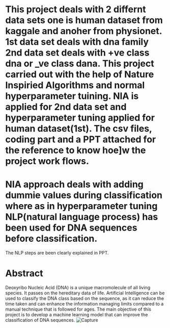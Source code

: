 # This project deals with 2 differnt data sets one is human dataset from kaggale and anoher from physionet. 1st data set deals with dna  family 2nd data set deals with +ve class dna or _ve class dana. This project carried out with the help of Nature Inspiried Algorithms and normal hyperparameter tuining. NIA is applied for 2nd data set and hyperparameter tuning applied for human dataset(1st). The csv files, coding part and a PPT attached for the reference to know hoe]w the project work flows.

# NIA approach deals with adding dummie values during classification where as in hyperparameter tuning NLP(natural language process) has been used for DNA sequences before classification.
The NLP steps are been clearly explained in PPT.
# Abstract
Deoxyribo Nucleic Acid (DNA) is a unique
macromolecule of all living species. It passes on the hereditary
data of life. Artificial Intelligence can be used to classify the DNA
class based on the sequence, as it can reduce the time taken and
can enhance the information managing limits compared to a
manual technique that is followed for ages. The main objective of
this project is to develop a machine learning model that can
improve the classification of DNA sequences. 
![Capture](https://user-images.githubusercontent.com/92075957/176202431-965a2a5e-3898-4410-85f7-1bfe6f116afc.PNG)
